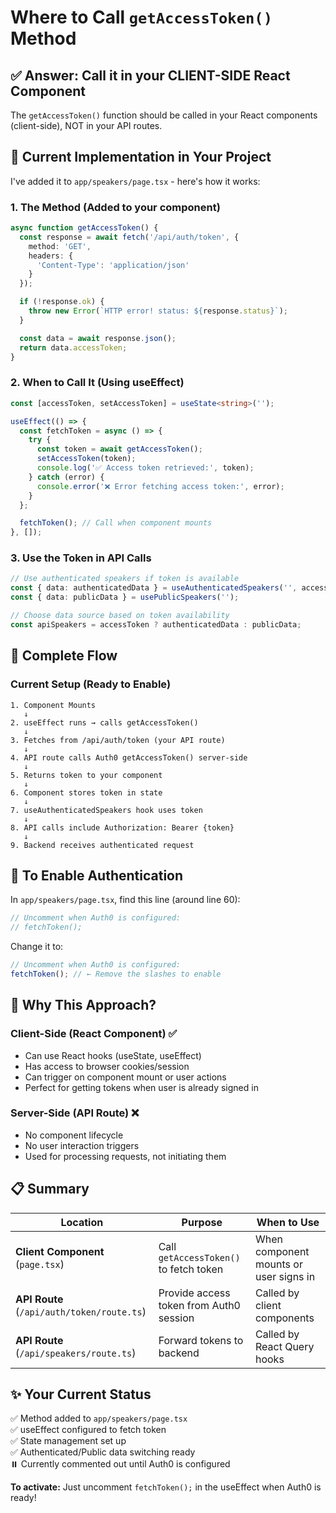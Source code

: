 # Where to Call `getAccessToken()` Method

## ✅ **Answer: Call it in your CLIENT-SIDE React Component**

The `getAccessToken()` function should be called in your React components (client-side), NOT in your API routes.

## 📍 **Current Implementation in Your Project**

I've added it to `app/speakers/page.tsx` - here's how it works:

### **1. The Method (Added to your component)**

```typescript
async function getAccessToken() {
  const response = await fetch('/api/auth/token', {
    method: 'GET',
    headers: {
      'Content-Type': 'application/json'
    }
  });

  if (!response.ok) {
    throw new Error(`HTTP error! status: ${response.status}`);
  }

  const data = await response.json();
  return data.accessToken;
}
```

### **2. When to Call It (Using useEffect)**

```typescript
const [accessToken, setAccessToken] = useState<string>('');

useEffect(() => {
  const fetchToken = async () => {
    try {
      const token = await getAccessToken();
      setAccessToken(token);
      console.log('✅ Access token retrieved:', token);
    } catch (error) {
      console.error('❌ Error fetching access token:', error);
    }
  };

  fetchToken(); // Call when component mounts
}, []);
```

### **3. Use the Token in API Calls**

```typescript
// Use authenticated speakers if token is available
const { data: authenticatedData } = useAuthenticatedSpeakers('', accessToken);
const { data: publicData } = usePublicSpeakers('');

// Choose data source based on token availability
const apiSpeakers = accessToken ? authenticatedData : publicData;
```

## 🔄 **Complete Flow**

### **Current Setup (Ready to Enable)**

```
1. Component Mounts
   ↓
2. useEffect runs → calls getAccessToken()
   ↓
3. Fetches from /api/auth/token (your API route)
   ↓
4. API route calls Auth0 getAccessToken() server-side
   ↓
5. Returns token to your component
   ↓
6. Component stores token in state
   ↓
7. useAuthenticatedSpeakers hook uses token
   ↓
8. API calls include Authorization: Bearer {token}
   ↓
9. Backend receives authenticated request
```

## 🚀 **To Enable Authentication**

In `app/speakers/page.tsx`, find this line (around line 60):

```typescript
// Uncomment when Auth0 is configured:
// fetchToken();
```

Change it to:

```typescript
// Uncomment when Auth0 is configured:
fetchToken(); // ← Remove the slashes to enable
```

## 🎯 **Why This Approach?**

### **Client-Side (React Component)** ✅

- Can use React hooks (useState, useEffect)
- Has access to browser cookies/session
- Can trigger on component mount or user actions
- Perfect for getting tokens when user is already signed in

### **Server-Side (API Route)** ❌

- No component lifecycle
- No user interaction triggers
- Used for processing requests, not initiating them

## 📋 **Summary**

| Location                                   | Purpose                                 | When to Use                            |
| ------------------------------------------ | --------------------------------------- | -------------------------------------- |
| **Client Component** (`page.tsx`)          | Call `getAccessToken()` to fetch token  | When component mounts or user signs in |
| **API Route** (`/api/auth/token/route.ts`) | Provide access token from Auth0 session | Called by client components            |
| **API Route** (`/api/speakers/route.ts`)   | Forward tokens to backend               | Called by React Query hooks            |

## ✨ **Your Current Status**

✅ Method added to `app/speakers/page.tsx`  
✅ useEffect configured to fetch token  
✅ State management set up  
✅ Authenticated/Public data switching ready  
⏸️ Currently commented out until Auth0 is configured

**To activate:** Just uncomment `fetchToken();` in the useEffect when Auth0 is ready!
